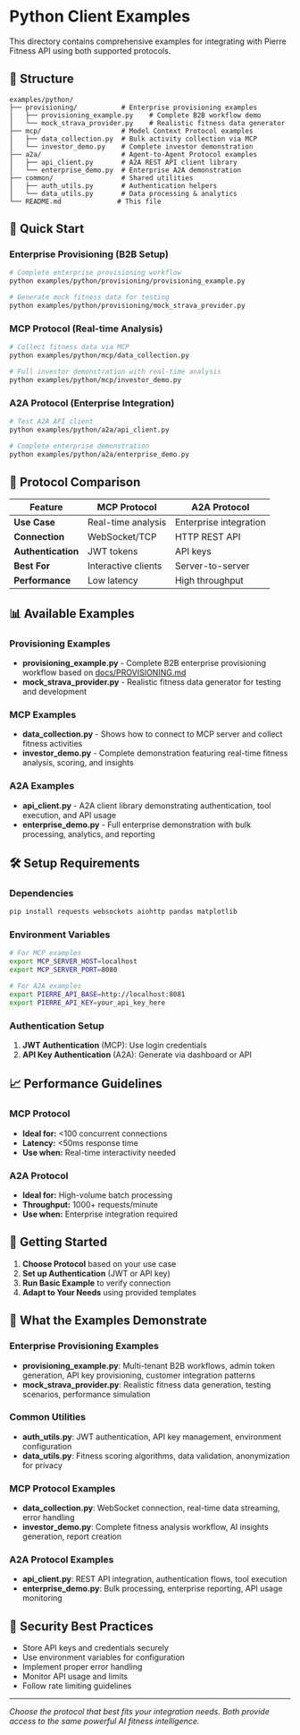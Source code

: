 # Python Client Examples

This directory contains comprehensive examples for integrating with Pierre Fitness API using both supported protocols.

## 📁 Structure

```
examples/python/
├── provisioning/           # Enterprise provisioning examples
│   ├── provisioning_example.py    # Complete B2B workflow demo
│   └── mock_strava_provider.py    # Realistic fitness data generator
├── mcp/                    # Model Context Protocol examples
│   ├── data_collection.py  # Bulk activity collection via MCP
│   └── investor_demo.py    # Complete investor demonstration
├── a2a/                    # Agent-to-Agent Protocol examples  
│   ├── api_client.py       # A2A REST API client library
│   └── enterprise_demo.py  # Enterprise A2A demonstration
├── common/                 # Shared utilities
│   ├── auth_utils.py       # Authentication helpers
│   └── data_utils.py       # Data processing & analytics
└── README.md              # This file
```

## 🚀 Quick Start

### Enterprise Provisioning (B2B Setup)
```bash
# Complete enterprise provisioning workflow
python examples/python/provisioning/provisioning_example.py

# Generate mock fitness data for testing
python examples/python/provisioning/mock_strava_provider.py
```

### MCP Protocol (Real-time Analysis)
```bash
# Collect fitness data via MCP
python examples/python/mcp/data_collection.py

# Full investor demonstration with real-time analysis
python examples/python/mcp/investor_demo.py
```

### A2A Protocol (Enterprise Integration)
```bash
# Test A2A API client
python examples/python/a2a/api_client.py

# Complete enterprise demonstration
python examples/python/a2a/enterprise_demo.py
```

## 🔧 Protocol Comparison

| Feature | MCP Protocol | A2A Protocol |
|---------|-------------|--------------|
| **Use Case** | Real-time analysis | Enterprise integration |
| **Connection** | WebSocket/TCP | HTTP REST API |
| **Authentication** | JWT tokens | API keys |
| **Best For** | Interactive clients | Server-to-server |
| **Performance** | Low latency | High throughput |

## 📊 Available Examples

### Provisioning Examples
- **provisioning_example.py** - Complete B2B enterprise provisioning workflow based on [docs/PROVISIONING.md](../../docs/PROVISIONING.md)
- **mock_strava_provider.py** - Realistic fitness data generator for testing and development

### MCP Examples
- **data_collection.py** - Shows how to connect to MCP server and collect fitness activities
- **investor_demo.py** - Complete demonstration featuring real-time fitness analysis, scoring, and insights

### A2A Examples
- **api_client.py** - A2A client library demonstrating authentication, tool execution, and API usage
- **enterprise_demo.py** - Full enterprise demonstration with bulk processing, analytics, and reporting

## 🛠️ Setup Requirements

### Dependencies
```bash
pip install requests websockets aiohttp pandas matplotlib
```

### Environment Variables
```bash
# For MCP examples
export MCP_SERVER_HOST=localhost
export MCP_SERVER_PORT=8080

# For A2A examples  
export PIERRE_API_BASE=http://localhost:8081
export PIERRE_API_KEY=your_api_key_here
```

### Authentication Setup
1. **JWT Authentication** (MCP): Use login credentials
2. **API Key Authentication** (A2A): Generate via dashboard or API

## 📈 Performance Guidelines

### MCP Protocol
- **Ideal for:** <100 concurrent connections
- **Latency:** <50ms response time
- **Use when:** Real-time interactivity needed

### A2A Protocol  
- **Ideal for:** High-volume batch processing
- **Throughput:** 1000+ requests/minute
- **Use when:** Enterprise integration required

## 🎯 Getting Started

1. **Choose Protocol** based on your use case
2. **Set up Authentication** (JWT or API key)
3. **Run Basic Example** to verify connection
4. **Adapt to Your Needs** using provided templates

## 💼 What the Examples Demonstrate

### Enterprise Provisioning Examples
- **provisioning_example.py**: Multi-tenant B2B workflows, admin token generation, API key provisioning, customer integration patterns
- **mock_strava_provider.py**: Realistic fitness data generation, testing scenarios, performance simulation

### Common Utilities
- **auth_utils.py**: JWT authentication, API key management, environment configuration
- **data_utils.py**: Fitness scoring algorithms, data validation, anonymization for privacy

### MCP Protocol Examples
- **data_collection.py**: WebSocket connection, real-time data streaming, error handling
- **investor_demo.py**: Complete fitness analysis workflow, AI insights generation, report creation

### A2A Protocol Examples  
- **api_client.py**: REST API integration, authentication flows, tool execution
- **enterprise_demo.py**: Bulk processing, enterprise reporting, API usage monitoring

## 🔐 Security Best Practices

- Store API keys and credentials securely
- Use environment variables for configuration
- Implement proper error handling
- Monitor API usage and limits
- Follow rate limiting guidelines

---

*Choose the protocol that best fits your integration needs. Both provide access to the same powerful AI fitness intelligence.*